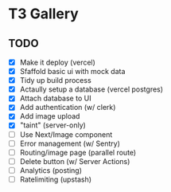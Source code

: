 # T3 Gallery

## TODO

- [x] Make it deploy (vercel)
- [x] Sfaffold basic ui with mock data
- [x] Tidy up build process
- [x] Actaully setup a database (vercel postgres)
- [x] Attach database to UI
- [x] Add authentication (w/ clerk)
- [x] Add image upload
- [x] "taint" (server-only)
- [ ] Use Next/Image component
- [ ] Error management (w/ Sentry)
- [ ] Routing/image page (parallel route)
- [ ] Delete button (w/ Server Actions)
- [ ] Analytics (posting)
- [ ] Ratelimiting (upstash)
